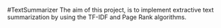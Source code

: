 #TextSummarizer
The aim of this project, is to implement extractive text summarization by using the TF-IDF and Page Rank algorithms.
